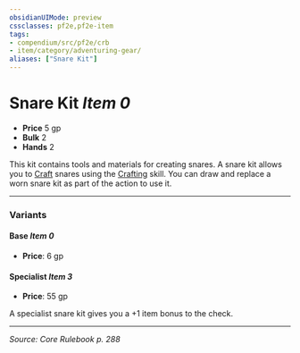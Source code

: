 ```yaml
---
obsidianUIMode: preview
cssclasses: pf2e,pf2e-item
tags:
- compendium/src/pf2e/crb
- item/category/adventuring-gear/
aliases: ["Snare Kit"]
---
```

# Snare Kit *Item 0*  

- **Price** 5 gp
- **Bulk** 2
- **Hands** 2

This kit contains tools and materials for creating snares. A snare kit allows you to [Craft](rules/actions/craft.md) snares using the [Crafting](compendium/skills.md#Crafting) skill. You can draw and replace a worn snare kit as part of the action to use it.

---

### Variants

#### Base *Item 0*

- **Price**: 6 gp

#### Specialist *Item 3*

- **Price**: 55 gp

A specialist snare kit gives you a +1 item bonus to the check.

---
*Source: Core Rulebook p. 288*